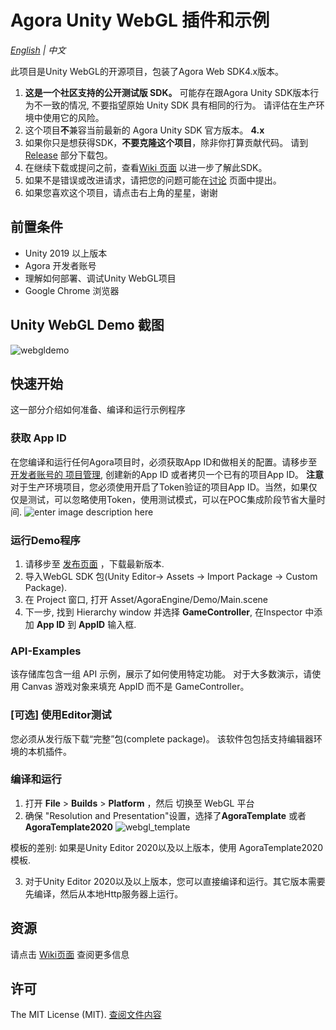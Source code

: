 # Agora Unity WebGL 插件和示例

*[English](README.md) | 中文*

此项目是Unity WebGL的开源项目，包装了Agora Web SDK4.x版本。

1. **这是一个社区支持的公开测试版 SDK。** 可能存在跟Agora Unity SDK版本行为不一致的情况, 不要指望原始 Unity SDK 具有相同的行为。 请评估在生产环境中使用它的风险。
2. 这个项目**不**兼容当前最新的 Agora Unity SDK 官方版本。 **4.x**
3. 如果你只是想获得SDK，**不要克隆这个项目**，除非你打算贡献代码。 请到 [Release](https://github.com/AgoraIO-Community/Agora_Unity_WebGL/releases) 部分下载包。
4. 在继续下载或提问之前，查看[Wiki 页面](https://github.com/AgoraIO-Community/Agora_Unity_WebGL/wiki) 以进一步了解此SDK。
5. 如果不是错误或改进请求，请把您的问题可能在[讨论](https://github.com/AgoraIO-Community/Agora_Unity_WebGL/discussions) 页面中提出。
6. 如果您喜欢这个项目，请点击右上角的星星，谢谢

## 前置条件
- Unity 2019 以上版本
- Agora 开发者账号
- 理解如何部署、调试Unity WebGL项目
- Google Chrome 浏览器

## Unity WebGL Demo 截图

![webgldemo](https://user-images.githubusercontent.com/1261195/180123220-ca7e96e2-bff5-48d7-b5bd-30a37003bdc9.png)


## 快速开始

这一部分介绍如何准备、编译和运行示例程序
 

### 获取 App ID

在您编译和运行任何Agora项目时，必须获取App ID和做相关的配置。请移步至 [开发者账号的 项目管理](https://console.agora.io/projects), 创建新的App ID 或者拷贝一个已有的项目App ID。
**注意** 对于生产环境项目，您必须使用开启了Token验证的项目App ID。当然，如果仅仅是测试，可以忽略使用Token，使用测试模式，可以在POC集成阶段节省大量时间.
![enter image description here](https://user-images.githubusercontent.com/1261195/110023464-11eb0480-7ce2-11eb-99d6-031af60715ab.png)

  

### 运行Demo程序

1. 请移步至 [发布页面](https://github.com/AgoraIO-Community/Agora_Unity_WebGL/releases) ，下载最新版本.
2. 导入WebGL SDK 包(Unity Editor-> Assets -> Import Package -> Custom Package). 
3. 在 Project 窗口, 打开 Asset/AgoraEngine/Demo/Main.scene
4. 下一步, 找到 Hierarchy window 并选择  ****GameController****, 在Inspector 中添加 ****App ID****  到  ****AppID****  输入框.

### API-Examples
该存储库包含一组 API 示例，展示了如何使用特定功能。
对于大多数演示，请使用 Canvas 游戏对象来填充 AppID 而不是 GameController。


### [可选] 使用Editor测试
您必须从发行版下载“完整”包(complete package)。 该软件包包括支持编辑器环境的本机插件。

### 编译和运行

 1. 打开  ****File****  >  ****Builds****  >  ****Platform****  ，然后 切换至 WebGL 平台
 2. 确保 "Resolution and Presentation"设置，选择了****AgoraTemplate**** 或者 ****AgoraTemplate2020****
![webgl_template](https://user-images.githubusercontent.com/1261195/130500369-53dca294-2cf5-4a0d-a875-a8ab8fbabd70.png)

模板的差别: 如果是Unity Editor 2020以及以上版本，使用 AgoraTemplate2020模板.

 3. 对于Unity Editor 2020以及以上版本，您可以直接编译和运行。其它版本需要先编译，然后从本地Http服务器上运行。




## 资源
  
请点击 [Wiki页面](https://github.com/AgoraIO-Community/Agora_Unity_WebGL/wiki) 查阅更多信息

## 许可
The MIT License (MIT).  [查阅文件内容](LICENSE)
